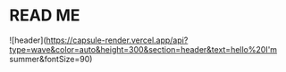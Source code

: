 # READ ME
![header](https://capsule-render.vercel.app/api?type=wave&color=auto&height=300&section=header&text=hello%20I'm summer&fontSize=90)



